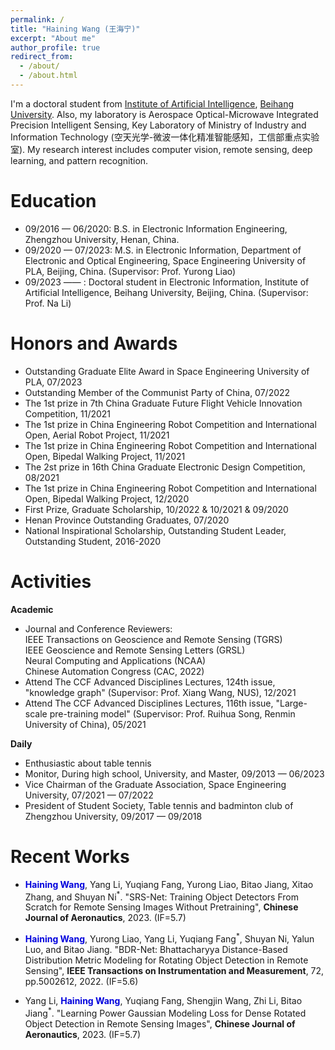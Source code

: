 ```yaml
---
permalink: /
title: "Haining Wang (王海宁)"
excerpt: "About me"
author_profile: true
redirect_from: 
  - /about/
  - /about.html
---
```


I'm a doctoral student from [Institute of Artificial Intelligence](https://iai.buaa.edu.cn/), [Beihang University](https://www.buaa.edu.cn/). Also, my laboratory is Aerospace Optical-Microwave Integrated Precision Intelligent Sensing, Key Laboratory of Ministry of Industry and Information Technology (空天光学-微波一体化精准智能感知，工信部重点实验室). My research interest includes computer vision, remote sensing, deep learning, and pattern recognition.

Education
======
* 09/2016 — 06/2020: B.S. in Electronic Information Engineering, Zhengzhou University, Henan, China.   
* 09/2020 — 07/2023: M.S. in Electronic Information, Department of Electronic and Optical Engineering, Space Engineering University of PLA, Beijing, China. (Supervisor: Prof. Yurong Liao) 
* 09/2023 —— : Doctoral student in Electronic Information, Institute of Artificial Intelligence, Beihang University, Beijing, China. (Supervisor: Prof. Na Li) 

Honors and Awards
======
* Outstanding Graduate Elite Award in Space Engineering University of PLA, 07/2023
* Outstanding Member of the Communist Party of China, 07/2022
* The 1st prize in 7th China Graduate Future Flight Vehicle Innovation Competition, 11/2021
* The 1st prize in China Engineering Robot Competition and International Open, Aerial Robot Project, 11/2021
* The 1st prize in China Engineering Robot Competition and International Open, Bipedal Walking Project, 11/2021
* The 2st prize in 16th China Graduate Electronic Design Competition, 08/2021
* The 1st prize in China Engineering Robot Competition and International Open, Bipedal Walking Project, 12/2020
* First Prize, Graduate Scholarship, 10/2022 & 10/2021 & 09/2020
* Henan Province Outstanding Graduates, 07/2020
* National Inspirational Scholarship, Outstanding Student Leader, Outstanding Student, 2016-2020

Activities
======

**Academic**

* Journal and Conference Reviewers:
  <br>IEEE Transactions on Geoscience and Remote Sensing (TGRS)
  <br>IEEE Geoscience and Remote Sensing Letters (GRSL)
  <br>Neural Computing and Applications (NCAA)
  <br>Chinese Automation Congress (CAC, 2022)
* Attend The CCF Advanced Disciplines Lectures, 124th issue, "knowledge graph" (Supervisor: Prof. Xiang Wang, NUS), 12/2021
* Attend The CCF Advanced Disciplines Lectures, 116th issue, "Large-scale pre-training model" (Supervisor: Prof. Ruihua Song, Renmin University of China), 05/2021

**Daily**

* Enthusiastic about table tennis
* Monitor, During high school, University, and Master, 09/2013 — 06/2023
* Vice Chairman of the Graduate Association, Space Engineering University, 07/2021 — 07/2022
* President of Student Society, Table tennis and badminton club of Zhengzhou University, 09/2017 — 09/2018

   
Recent Works
======
* <font color="#0000dd"><b>Haining Wang</b></font>, Yang Li, Yuqiang Fang, Yurong Liao, Bitao Jiang, Xitao Zhang, and Shuyan Ni<sup>*</sup>. "SRS-Net: Training Object Detectors From Scratch
for Remote Sensing Images Without Pretraining", **Chinese Journal of Aeronautics**, 2023. (IF=5.7)

* <font color="#0000dd"><b>Haining Wang</b></font>, Yurong Liao, Yang Li, Yuqiang Fang<sup>*</sup>, Shuyan Ni, Yalun Luo, and Bitao Jiang. "BDR-Net: Bhattacharyya Distance-Based Distribution Metric Modeling for Rotating Object Detection in Remote Sensing", **IEEE Transactions on Instrumentation and Measurement**, 72, pp.5002612, 2022. (IF=5.6)
  
* Yang Li, <font color="#0000dd"><b>Haining Wang</b></font>, Yuqiang Fang, Shengjin Wang, Zhi Li, Bitao Jiang<sup>*</sup>. "Learning Power Gaussian Modeling Loss for Dense Rotated Object Detection in Remote Sensing Images", **Chinese Journal of Aeronautics**, 2023. (IF=5.7)



